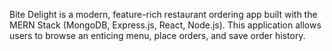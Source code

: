 Bite Delight is a modern, feature-rich restaurant ordering app built with the MERN Stack (MongoDB, Express.js, React, Node.js). 
This application allows users to browse an enticing menu, place orders, and save order history.

